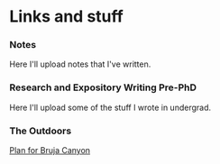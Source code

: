 # Links and stuff

### Notes

Here I'll upload notes that I've written.

### Research and Expository Writing Pre-PhD

Here I'll upload some of the stuff I wrote in undergrad.

### The Outdoors

[Plan for Bruja Canyon](../bruja-canyon/)
